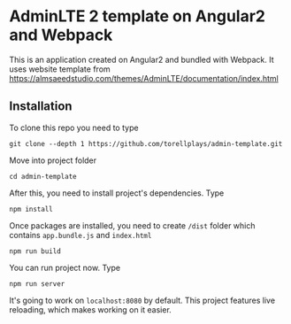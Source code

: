 # AdminLTE 2 template on Angular2 and Webpack
This is an application created on Angular2 and bundled with Webpack. It uses website template from https://almsaeedstudio.com/themes/AdminLTE/documentation/index.html
## Installation
To clone this repo you need to type
```
git clone --depth 1 https://github.com/torellplays/admin-template.git
```
Move into project folder
```
cd admin-template
```
After this, you need to install project's dependencies. Type
```
npm install
```
Once packages are installed, you need to create `/dist` folder which contains `app.bundle.js` and `index.html`
```
npm run build
```
You can run project now. Type
```
npm run server
```
It's going to work on `localhost:8080` by default. This project features live reloading, which makes working on it easier.

